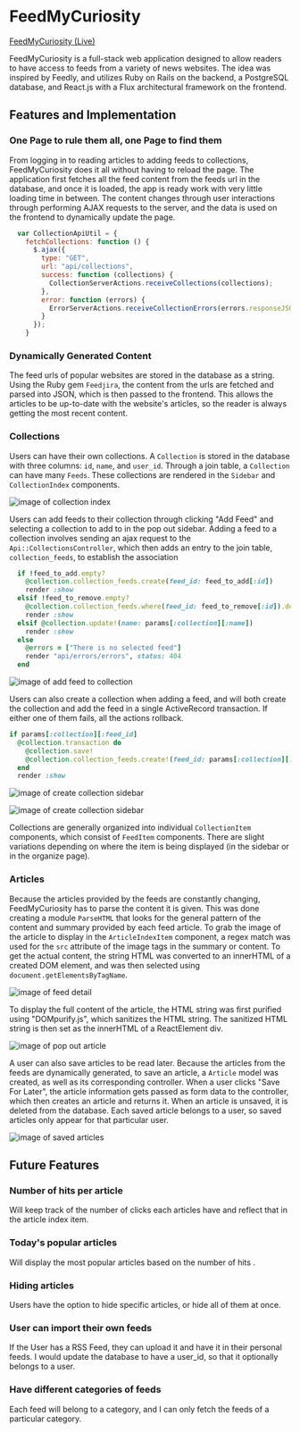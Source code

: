 # FeedMyCuriosity

[FeedMyCuriosity (Live)][heroku]

[heroku]: http://www.feedmycuriosity.site/
[feedly]: https://feedly.com/i/welcome

FeedMyCuriosity is a full-stack web application designed to allow readers to have access to feeds from a variety of news websites. The idea was inspired by Feedly, and utilizes Ruby on Rails on the backend, a PostgreSQL database, and React.js with a Flux architectural framework on the frontend.

## Features and Implementation

### One Page to rule them all, one Page to find them

From logging in to reading articles to adding feeds to collections, FeedMyCuriosity does it all without having to reload the page. The application first fetches all the feed content from the feeds url in the database, and once it is loaded, the app is ready work with very little loading time in between. The content changes through user interactions through performing AJAX requests to the server, and the data is used on the frontend to dynamically update the page.

```javascript
  var CollectionApiUtil = {
    fetchCollections: function () {
      $.ajax({
        type: "GET",
        url: "api/collections",
        success: function (collections) {
          CollectionServerActions.receiveCollections(collections);
        },
        error: function (errors) {
          ErrorServerActions.receiveCollectionErrors(errors.responseJSON);
        }
      });
    }
```

### Dynamically Generated Content
  The feed urls of popular websites are stored in the database as a string. Using the Ruby gem `Feedjira`, the content from the urls are fetched and parsed into JSON, which is then passed to the frontend. This allows the articles to be up-to-date with the website's articles, so the reader is always getting the most recent content.

### Collections
  Users can have their own collections. A `Collection` is stored in the database with three columns: `id`, `name`, and `user_id`. Through a join table, a `Collection` can have many `Feeds`. These collections are rendered in the `Sidebar` and `CollectionIndex` components.

  ![image of collection index][collection-index]

  Users can add feeds to their collection through clicking "Add Feed" and selecting a collection to add to in the pop out sidebar. Adding a feed to a collection involves sending an ajax request to the `Api::CollectionsController`, which then adds an entry to the join table, `collection_feeds`, to establish the association

  ```ruby
    if !feed_to_add.empty?
      @collection.collection_feeds.create(feed_id: feed_to_add[:id])
      render :show
    elsif !feed_to_remove.empty?
      @collection.collection_feeds.where(feed_id: feed_to_remove[:id]).destroy_all
      render :show
    elsif @collection.update!(name: params[:collection][:name])
      render :show
    else
      @errors = ["There is no selected feed"]
      render "api/errors/errors", status: 404
    end
  ```

  ![image of add feed to collection][add-feed-sidebar]

  Users can also create a collection when adding a feed, and will both create the collection and add the feed in a single ActiveRecord transaction. If either one of them fails, all the actions rollback.

  ```ruby
  if params[:collection][:feed_id]
    @collection.transaction do
      @collection.save!
      @collection.collection_feeds.create!(feed_id: params[:collection][:feed_id])
    end
    render :show
  ```

  ![image of create collection sidebar][create-collection]

  ![image of create collection sidebar][create-collection-added]

  Collections are generally organized into individual `CollectionItem` components, which consist of `FeedItem` components. There are slight variations depending on where the item is being displayed (in the sidebar or in the organize page).

### Articles

  Because the articles provided by the feeds are constantly changing, FeedMyCuriosity has to parse the content it is given. This was done creating a module `ParseHTML` that looks for the general pattern of the content and summary provided by each feed article. To grab the image of the article to display in the `ArticleIndexItem` component, a regex match was used for the `src` attribute of the image tags in the summary or content. To get the actual content, the string HTML was converted to an innerHTML of a created DOM element, and was then selected using `document.getElementsByTagName`.

  ![image of feed detail][feed-detail]

  To display the full content of the article, the HTML string was first purified using "DOMpurify.js", which sanitizes the HTML string. The sanitized HTML string is then set as the innerHTML of a ReactElement div.

  ![image of pop out article][article-detail]

  A user can also save articles to be read later. Because the articles from the feeds are dynamically generated, to save an article, a `Article` model was created, as well as its corresponding controller. When a user clicks "Save For Later", the article information gets passed as form data to the controller, which then creates an article and returns it. When an article is unsaved, it is deleted from the database. Each saved article belongs to a user, so saved articles only appear for that particular user.

  ![image of saved articles][saved-articles]

## Future Features

### Number of hits per article

  Will keep track of the number of clicks each articles have and reflect that in the article index item.

### Today's popular articles

  Will display the most popular articles based on the number of hits .

### Hiding articles

  Users have the option to hide specific articles, or hide all of them at once.

### User can import their own feeds

  If the User has a RSS Feed, they can upload it and have it in their personal feeds. I would update the database to have a user_id, so that it optionally belongs to a user.

### Have different categories of feeds

  Each feed will belong to a category, and I can only fetch the feeds of a particular category.

  [collection-index]: ./docs/screen-shots/SidebarCollectionIndex.png
  [add-feed-sidebar]: ./docs/screen-shots/AddFeedSidebarCropped.png
  [create-collection]: ./docs/screen-shots/CreateCollection.png
  [create-collection-added]: ./docs/screen-shots/CreateCollectionAdded.png
  [feed-detail]: ./docs/screen-shots/FeedDetail.png
  [article-detail]:./docs/screen-shots/ArticleDetail.png
  [saved-articles]: ./docs/screen-shots/SavedArticles.png

